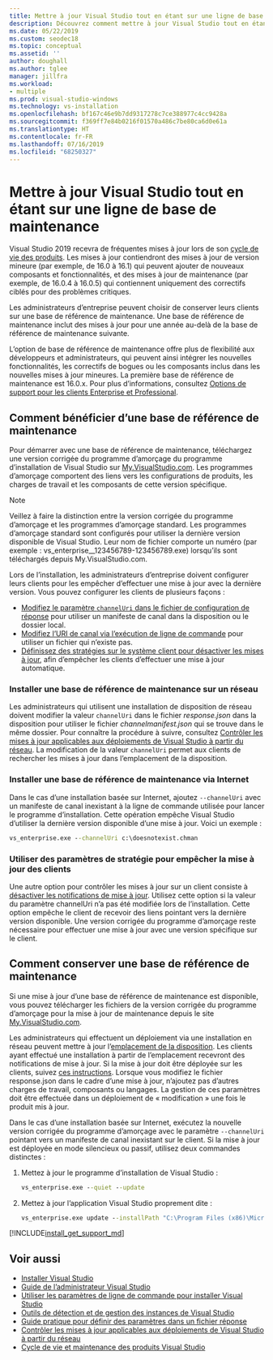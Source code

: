 ```yaml
---
title: Mettre à jour Visual Studio tout en étant sur une ligne de base de maintenance
description: Découvrez comment mettre à jour Visual Studio tout en étant sur une ligne de base de maintenance.
ms.date: 05/22/2019
ms.custom: seodec18
ms.topic: conceptual
ms.assetid: ''
author: doughall
ms.author: tglee
manager: jillfra
ms.workload:
- multiple
ms.prod: visual-studio-windows
ms.technology: vs-installation
ms.openlocfilehash: bf167c46e9b7dd9317278c7ce388977c4cc9428a
ms.sourcegitcommit: f369ff7e84b0216f01570a486c7be80ca6d0e61a
ms.translationtype: HT
ms.contentlocale: fr-FR
ms.lasthandoff: 07/16/2019
ms.locfileid: "68250327"
---
```

# <a name="update-visual-studio-while-on-a-servicing-baseline"></a>Mettre à jour Visual Studio tout en étant sur une ligne de base de maintenance

Visual Studio 2019 recevra de fréquentes mises à jour lors de son [cycle de vie des produits](/visualstudio/productinfo/release-rhythm#release-channel-updates). Les mises à jour contiendront des mises à jour de version mineure (par exemple, de 16.0 à 16.1) qui peuvent ajouter de nouveaux composants et fonctionnalités, et des mises à jour de maintenance (par exemple, de 16.0.4 à 16.0.5) qui contiennent uniquement des correctifs ciblés pour des problèmes critiques.

Les administrateurs d’entreprise peuvent choisir de conserver leurs clients sur une base de référence de maintenance. Une base de référence de maintenance inclut des mises à jour pour une année au-delà de la base de référence de maintenance suivante.

L’option de base de référence de maintenance offre plus de flexibilité aux développeurs et administrateurs, qui peuvent ainsi intégrer les nouvelles fonctionnalités, les correctifs de bogues ou les composants inclus dans les nouvelles mises à jour mineures. La première base de référence de maintenance est 16.0.x. Pour plus d’informations, consultez [Options de support pour les clients Enterprise et Professional](https://docs.microsoft.com/visualstudio/releases/2019/servicing#support-options-for-enterprise-and-professional-customers).

## <a name="how-to-get-onto-a-servicing-baseline"></a>Comment bénéficier d’une base de référence de maintenance

Pour démarrer avec une base de référence de maintenance, téléchargez une version corrigée du programme d’amorçage du programme d’installation de Visual Studio sur [My.VisualStudio.com](https://my.visualstudio.com/Downloads?q=visual%20studio%202019%20version%2016.0). Les programmes d’amorçage comportent des liens vers les configurations de produits, les charges de travail et les composants de cette version spécifique.

> [!NOTE]
> Veillez à faire la distinction entre la version corrigée du programme d’amorçage et les programmes d’amorçage standard. Les programmes d’amorçage standard sont configurés pour utiliser la dernière version disponible de Visual Studio. Leur nom de fichier comporte un numéro (par exemple : vs_enterprise__123456789-123456789.exe) lorsqu’ils sont téléchargés depuis My.VisualStudio.com.

Lors de l’installation, les administrateurs d’entreprise doivent configurer leurs clients pour les empêcher d’effectuer une mise à jour avec la dernière version. Vous pouvez configurer les clients de plusieurs façons :
- [Modifiez le paramètre `channelUri` dans le fichier de configuration de réponse](update-servicing-baseline.md#install-a-servicing-baseline-on-a-network) pour utiliser un manifeste de canal dans la disposition ou le dossier local.
- [Modifiez l’URI de canal via l’exécution de ligne de commande](update-servicing-baseline.md#install-a-servicing-baseline-via-the-internet) pour utiliser un fichier qui n’existe pas.
- [Définissez des stratégies sur le système client pour désactiver les mises à jour](update-servicing-baseline.md#use-policy-settings-to-disable-clients-from-updating), afin d’empêcher les clients d’effectuer une mise à jour automatique.

### <a name="install-a-servicing-baseline-on-a-network"></a>Installer une base de référence de maintenance sur un réseau

Les administrateurs qui utilisent une installation de disposition de réseau doivent modifier la valeur `channelUri` dans le fichier *response.json* dans la disposition pour utiliser le fichier *channelmanifest.json* qui se trouve dans le même dossier. Pour connaître la procédure à suivre, consultez [Contrôler les mises à jour applicables aux déploiements de Visual Studio à partir du réseau](controlling-updates-to-visual-studio-deployments.md). La modification de la valeur `channelUri` permet aux clients de rechercher les mises à jour dans l’emplacement de la disposition.

### <a name="install-a-servicing-baseline-via-the-internet"></a>Installer une base de référence de maintenance via Internet

Dans le cas d’une installation basée sur Internet, ajoutez `--channelUri` avec un manifeste de canal inexistant à la ligne de commande utilisée pour lancer le programme d’installation. Cette opération empêche Visual Studio d’utiliser la dernière version disponible d’une mise à jour. Voici un exemple :

```cmd
vs_enterprise.exe --channelUri c:\doesnotexist.chman
```

### <a name="use-policy-settings-to-disable-clients-from-updating"></a>Utiliser des paramètres de stratégie pour empêcher la mise à jour des clients

Une autre option pour contrôler les mises à jour sur un client consiste à [désactiver les notifications de mise à jour](controlling-updates-to-visual-studio-deployments.md). Utilisez cette option si la valeur du paramètre channelUri n’a pas été modifiée lors de l’installation. Cette option empêche le client de recevoir des liens pointant vers la dernière version disponible. Une version corrigée du programme d’amorçage reste nécessaire pour effectuer une mise à jour avec une version spécifique sur le client.

## <a name="how-to-stay-on-a-servicing-baseline"></a>Comment conserver une base de référence de maintenance

Si une mise à jour d’une base de référence de maintenance est disponible, vous pouvez télécharger les fichiers de la version corrigée du programme d’amorçage pour la mise à jour de maintenance depuis le site [My.VisualStudio.com](https://my.visualstudio.com/Downloads?q=visual%20studio%202019%20version%2016.0).

Les administrateurs qui effectuent un déploiement via une installation en réseau peuvent mettre à jour l’[emplacement de la disposition](update-a-network-installation-of-visual-studio.md). Les clients ayant effectué une installation à partir de l’emplacement recevront des notifications de mise à jour. Si la mise à jour doit être déployée sur les clients, suivez [ces instructions](update-a-network-installation-of-visual-studio.md#how-to-deploy-an-update-to-client-machines). Lorsque vous modifiez le fichier response.json dans le cadre d’une mise à jour, n’ajoutez pas d’autres charges de travail, composants ou langages. La gestion de ces paramètres doit être effectuée dans un déploiement de « modification » une fois le produit mis à jour.

Dans le cas d’une installation basée sur Internet, exécutez la nouvelle version corrigée du programme d’amorçage avec le paramètre `--channelUri` pointant vers un manifeste de canal inexistant sur le client. Si la mise à jour est déployée en mode silencieux ou passif, utilisez deux commandes distinctes :

1. Mettez à jour le programme d’installation de Visual Studio :

    ```cmd
    vs_enterprise.exe --quiet --update
    ```

2. Mettez à jour l’application Visual Studio proprement dite :

    ```cmd
    vs_enterprise.exe update --installPath "C:\Program Files (x86)\Microsoft Visual Studio\2019\Enterprise" --quiet --wait --norestart --channelUri c:\doesnotexist.chman
    ```

[!INCLUDE[install_get_support_md](includes/install_get_support_md.md)]

## <a name="see-also"></a>Voir aussi

* [Installer Visual Studio](install-visual-studio.md)
* [Guide de l’administrateur Visual Studio](visual-studio-administrator-guide.md)
* [Utiliser les paramètres de ligne de commande pour installer Visual Studio](use-command-line-parameters-to-install-visual-studio.md)
* [Outils de détection et de gestion des instances de Visual Studio](tools-for-managing-visual-studio-instances.md)
* [Guide pratique pour définir des paramètres dans un fichier réponse](automated-installation-with-response-file.md)
* [Contrôler les mises à jour applicables aux déploiements de Visual Studio à partir du réseau](controlling-updates-to-visual-studio-deployments.md)
* [Cycle de vie et maintenance des produits Visual Studio](/visualstudio/releases/2019/servicing/)
